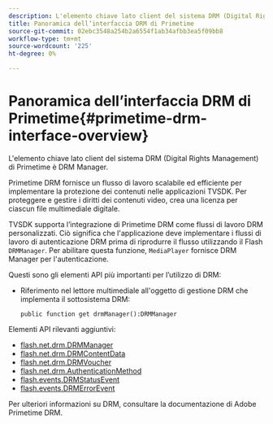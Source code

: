 ```yaml
---
description: L'elemento chiave lato client del sistema DRM (Digital Rights Management) di Primetime è DRM Manager.
title: Panoramica dell’interfaccia DRM di Primetime
source-git-commit: 02ebc3548a254b2a6554f1ab34afbb3ea5f09bb8
workflow-type: tm+mt
source-wordcount: '225'
ht-degree: 0%

---
```


# Panoramica dell’interfaccia DRM di Primetime{#primetime-drm-interface-overview}

L&#39;elemento chiave lato client del sistema DRM (Digital Rights Management) di Primetime è DRM Manager.

<!--<a id="section_4DD54E085AB345FE9BE00865E56B28DB"></a>-->

Primetime DRM fornisce un flusso di lavoro scalabile ed efficiente per implementare la protezione dei contenuti nelle applicazioni TVSDK. Per proteggere e gestire i diritti dei contenuti video, crea una licenza per ciascun file multimediale digitale.

TVSDK supporta l’integrazione di Primetime DRM come flussi di lavoro DRM personalizzati. Ciò significa che l&#39;applicazione deve implementare i flussi di lavoro di autenticazione DRM prima di riprodurre il flusso utilizzando il Flash `DRMManager`. Per abilitare questa funzione, `MediaPlayer` fornisce DRM Manager per l&#39;autenticazione.

Questi sono gli elementi API più importanti per l’utilizzo di DRM:

* Riferimento nel lettore multimediale all&#39;oggetto di gestione DRM che implementa il sottosistema DRM:

  ```
  public function get drmManager():DRMManager 
  ```

<!--<a id="section_4204CE2731A44F67A3664AEDE8CCCA47"></a>-->

Elementi API rilevanti aggiuntivi:

* [flash.net.drm.DRMManager](https://help.adobe.com/en_US/FlashPlatform/reference/actionscript/3/flash/net/drm/DRMManager.html)
* [flash.net.drm.DRMContentData](https://help.adobe.com/en_US/FlashPlatform/reference/actionscript/3/flash/net/drm/DRMContentData.html)
* [flash.net.drm.DRMVoucher](https://help.adobe.com/en_US/FlashPlatform/reference/actionscript/3/flash/net/drm/DRMVoucher.html)
* [flash.net.drm.AuthenticationMethod](https://help.adobe.com/en_US/FlashPlatform/reference/actionscript/3/flash/net/drm/AuthenticationMethod.html)
* [flash.events.DRMStatusEvent](https://help.adobe.com/en_US/FlashPlatform/reference/actionscript/3/flash/events/DRMStatusEvent.html)
* [flash.events.DRMErrorEvent](https://help.adobe.com/en_US/FlashPlatform/reference/actionscript/3/flash/events/DRMErrorEvent.html)

<!--<a id="section_F58941D68EB94A5EBD1C7454D2A1B17A"></a>-->

Per ulteriori informazioni su DRM, consultare la documentazione di Adobe Primetime DRM.
